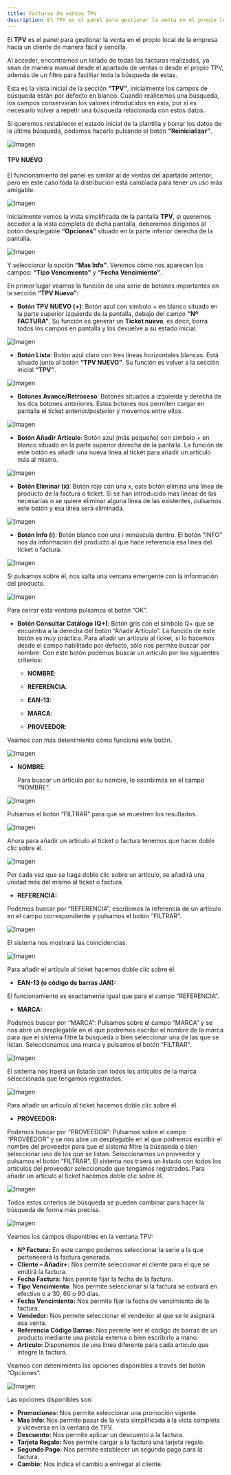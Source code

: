 ```yaml
---
title: Facturas de ventas TPV
description: El TPV es el panel para gestionar la venta en el propio local de la empresa hacia un cliente de manera fácil y sencilla.
---
```


El **TPV** es el panel para gestionar la venta en el propio local de la empresa hacia un cliente de manera fácil y sencilla.

Al acceder, encontramos un listado de todas las facturas realizadas, ya sean de manera manual desde el apartado de ventas o desde el propio TPV, además de un filtro para facilitar toda la búsqueda de estas.

Esta es la vista inicial de la sección **“TPV”**, inicialmente los campos de búsqueda están por defecto en blanco. Cuando realicemos una búsqueda, los campos conservarán los valores introducidos en esta, por si es necesario volver a repetir una búsqueda relacionada con estos datos.

Si queremos restablecer el estado inicial de la plantilla y borrar los datos de la última búsqueda, podemos hacerlo pulsando el botón **“Reinicializar”**.

![Imagen](../../../assets/tu_empresa/tpv1.png)

#### TPV NUEVO

El funcionamiento del panel es similar al de ventas del apartado anterior, pero en este caso toda la distribución está cambiada para tener un uso más amigable.

![Imagen](../../../assets/tu_empresa/tpv2.png)


Inicialmente vemos la vista simplificada de la pantalla **TPV**, si queremos acceder a la vista completa de dicha pantalla, deberemos dirigirnos al botón desplegable **“Opciones”** situado en la parte inferior derecha de la pantalla.

![Imagen](../../../assets/tu_empresa/tpv3.png)


Y seleccionar la opción **“Mas Info”**. Veremos cómo nos aparecen los campos: **“Tipo Vencimiento”** y **“Fecha Vencimiento”**.

En primer lugar veamos la función de una serie de botones importantes en la sección **“TPV Nuevo”**:

- **Botón TPV NUEVO (+)**: Botón azul con símbolo + en blanco situado en la parte superior izquierda de la pantalla, debajo del campo **“Nº FACTURA”**. Su función es generar un **Ticket nuevo**, es decir, borra todos los campos en pantalla y los devuelve a su estado inicial.

![Imagen](../../../assets/tu_empresa/tpv4.png)


- **Botón Lista**: Botón azul claro con tres líneas horizontales blancas. Está situado junto al botón **“TPV NUEVO”**. Su función es volver a la sección inicial **“TPV”**.

![Imagen](../../../assets/tu_empresa/tpv5.png)

- **Botones Avance/Retroceso**: Botones situados a izquierda y derecha de los dos botones anteriores. Estos botones nos permiten cargar en pantalla el ticket anterior/posterior y movernos entre ellos.

![Imagen](../../../assets/tu_empresa/tpv6.png)

- **Botón Añadir Artículo**: Botón azul (más pequeño) con símbolo + en blanco situado en la parte superior derecha de la pantalla. La función de este botón es añadir una nueva línea al ticket para añadir un artículo más al mismo.

![Imagen](../../../assets/tu_empresa/tpv7.png)

- **Botón Eliminar (x)**: Botón rojo con una x, este botón elimina una línea de producto de la factura o ticket. Si se han introducido más líneas de las necesarias o se quiere eliminar alguna línea de las existentes, pulsamos este botón y esa línea será eliminada.

![Imagen](../../../assets/tu_empresa/tpv8.png)

- **Botón Info (i)**: Botón blanco con una i minúscula dentro. El botón “INFO” nos da información del producto al que hace referencia esa línea del ticket o factura.

![Imagen](../../../assets/tu_empresa/tpv9.png)


Si pulsamos sobre él, nos salta una ventana emergente con la información del producto.

![Imagen](../../../assets/tu_empresa/tpv10.png)

Para cerrar esta ventana pulsamos el botón “OK”.

- **Botón Consultar Catálogo (Q+)**: Botón gris con el símbolo Q+ que se encuentra a la derecha del botón “Añadir Artículo”. La función de este botón es muy práctica. Para añadir un artículo al ticket, si lo hacemos desde el campo habilitado por defecto, sólo nos permite buscar por nombre. Con este botón podemos buscar un artículo por los siguientes criterios:

  - **NOMBRE**:
  
  - **REFERENCIA**:
  
  - **EAN-13**:
  
  - **MARCA**:
  
  - **PROVEEDOR**:

Veamos con más detenimiento cómo funciona este botón.

![Imagen](../../../assets/tu_empresa/tpvnuevo11.png)

- **NOMBRE**:

  Para buscar un artículo por su nombre, lo escribimos en el campo “NOMBRE”.

![Imagen](../../../assets/tu_empresa/tvp12.png)


  Pulsamos el botón “FILTRAR” para que se muestren los resultados.

![Imagen](../../../assets/tu_empresa/tpv13.png)


Ahora para añadir un artículo al ticket o factura tenemos que hacer doble clic sobre él.

![Imagen](../../../assets/tu_empresa/tpv14.png)


Por cada vez que se haga doble clic sobre un artículo, se añadirá una unidad más del mismo al ticket o factura.

- **REFERENCIA:**

Podemos buscar por “REFERENCIA”, escribimos la referencia de un artículo en el campo correspondiente y pulsamos el botón “FILTRAR”.

![Imagen](../../../assets/tu_empresa/tpv15.png)


El sistema nos mostrará las coincidencias:

![Imagen](../../../assets/tu_empresa/tpv16.png)


Para añadir el artículo al ticket hacemos doble clic sobre él.

- **EAN-13 (o código de barras JAN):**

El funcionamiento es exactamente igual que para el campo “REFERENCIA”.

- **MARCA:**

Podemos buscar por “MARCA”: Pulsamos sobre el campo “MARCA” y se nos abre un desplegable en el que podremos escribir el nombre de la marca para que el sistema filtre la búsqueda o bien seleccionar una de las que se listan. Seleccionamos una marca y pulsamos el botón “FILTRAR”.

![Imagen](../../../assets/tu_empresa/tpv17.png)


El sistema nos traerá un listado con todos los artículos de la marca seleccionada que tengamos registrados.

![Imagen](../../../assets/tu_empresa/tpv18.png)


Para añadir un artículo al ticket hacemos doble clic sobre él.

- **PROVEEDOR:**

Podemos buscar por “PROVEEDOR”: Pulsamos sobre el campo “PROVEEDOR” y se nos abre un desplegable en el que podremos escribir el nombre del proveedor para que el sistema filtre la búsqueda o bien seleccionar uno de los que se listan. Seleccionamos un proveedor y pulsamos el botón “FILTRAR”. El sistema nos traerá un listado con todos los artículos del proveedor seleccionado que tengamos registrados. Para añadir un artículo al ticket hacemos doble clic sobre él.

![Imagen](../../../assets/tu_empresa/tpv19.png)


Todos estos criterios de búsqueda se pueden combinar para hacer la búsqueda de forma más precisa.

![Imagen](../../../assets/tu_empresa/tpv20.png)

Veamos los campos disponibles en la ventana TPV:

- **Nº Factura:** En este campo podemos seleccionar la serie a la que pertenecerá la factura generada.
- **Cliente – Añadir+:** Nos permite seleccionar el cliente para el que se emitirá la factura.
- **Fecha Factura:** Nos permite fijar la fecha de la factura.
- **Tipo Vencimiento:** Nos permite seleccionar si la factura se cobrará en efectivo o a 30, 60 o 90 días.
- **Fecha Vencimiento:** Nos permite fijar la fecha de vencimiento de la factura.
- **Vendedor:** Nos permite seleccionar el vendedor al que se le asignará esa venta.
- **Referencia Código Barras:** Nos permite leer el código de barras de un producto mediante una pistola externa o bien escribirlo a mano.
- **Artículo:** Disponemos de una línea diferente para cada artículo que integre la factura.

Veamos con detenimiento las opciones disponibles a través del botón “Opciones”.

![Imagen](../../../assets/tu_empresa/tpv21.png)


Las opciones disponibles son:

- **Promociones:** Nos permite seleccionar una promoción vigente.
- **Mas Info:** Nos permite pasar de la vista simplificada a la vista completa y viceversa en la ventana de TPV.
- **Descuento:** Nos permite aplicar un descuento a la factura.
- **Tarjeta Regalo:** Nos permite cargar a la factura una tarjeta regalo.
- **Segundo Pago:** Nos permite establecer un segundo pago para la factura.
- **Cambio:** Nos indica el cambio a entregar al cliente.